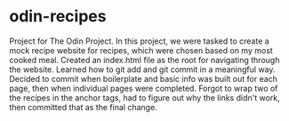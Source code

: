 # odin-recipes
Project for The Odin Project.
In this project, we were tasked to create a mock recipe website for recipes, which were chosen based on my most cooked meal. 
Created an index.html file as the root for navigating through the website.
Learned how to git add and git commit in a meaningful way. Decided to commit when boilerplate and basic info was built out for each page, then when individual pages were completed.
Forgot to wrap two of the recipes in the anchor tags, had to figure out why the links didn't work, then committed that as the final change.
